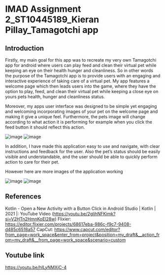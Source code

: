 # IMAD Assignment 2_ST10445189_Kieran Pillay_Tamagotchi app

## Introduction

Firstly, my main goal for this app was to recreate my very own Tamagotchi app for android where users can play feed 
and clean their virtual pet while keeping an eye on their health hunger and cleanliness. So in other words the purpose of the 
Tamagotchi app is to provide users with an engaging and interactive experience of taking care of a virtual pet. My app features a 
welcome page which then leads users into the game, where they have the option to play, feed, and clean their virtual pet while 
keeping a close eye on yours pets health, hunger and cleanliness status. 

Moreover, my apps user interface was designed to be simple yet engaging and welcoming incorporating images of your pet on the 
welcome page and making it give a unique feel. Furthermore, the pets image will change according to what action it is performing 
for example when you click the feed button it should reflect this action.

![image](https://github.com/ItzKirxn/TamagotchiApp/assets/164011767/2603494c-4482-4b3e-912c-51e32d1ff9f9)  ![image](https://github.com/ItzKirxn/TamagotchiApp/assets/164011767/1cb76bca-eb7b-4981-b0b5-b38f6c2de36c)

In addition, I have made this application easy to use and navigate, with clear instructions and feedback for the user. 
Also the pet’s status should be easily visible and understandable, and the user should be able to quickly perform action to care 
for their pet.

However here are more images of the application working

![image](https://github.com/ItzKirxn/TamagotchiApp/assets/164011767/a175e132-1781-47fe-b963-affbe16f70d7)  ![image](https://github.com/ItzKirxn/TamagotchiApp/assets/164011767/4fdd0d70-ebd3-4818-949e-364abe339cb2)

## References
Kotlin - Open a New Activity with a Button Click in Android Studio | Kotlin | 2021 |: YouTube Video (https://youtu.be/2gljhNFKimk?si=V2HTn2HmnKoEl28w)
Flixier: https://editor.flixier.com/projects/68617eba-986c-f9c7-9408-d485c6518a57 
CapCut: https://www.capcut.com/editor?from_page=work_space&enter_from=project&position=my_draft&__action_from=my_draft&__from_page=work_space&scenario=custom

## Youtube link 
https://youtu.be/hILyNMXjC-4
